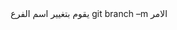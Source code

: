 <div dir="rtl">
الامر
git branch –m <old branch name> <new branch name>
يقوم بتغيير اسم الفرع
</div>